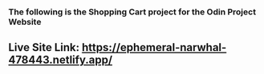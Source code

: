 ### The following is the Shopping Cart project for the Odin Project Website 

## Live Site Link: https://ephemeral-narwhal-478443.netlify.app/
